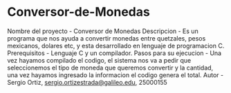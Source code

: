 # Conversor-de-Monedas

Nombre del proyecto - Conversor de Monedas
Descripcion - Es un programa que nos ayuda a convertir monedas entre quetzales, pesos mexicanos, dolares etc, y esta desarrollado en lenguaje de programacion C.
Prerequisitos - Lenguaje C y un compilador.
Pasos para su ejecucion - Una vez hayamos compilado el codigo, el sistema nos va a pedir que seleccionemos el tipo de moneda que queremos convertir y la cantidad, una vez hayamos ingresado la informacion el codigo genera el total.
Autor - Sergio Ortiz, sergio.ortizestrada@galileo.edu, 25000155
